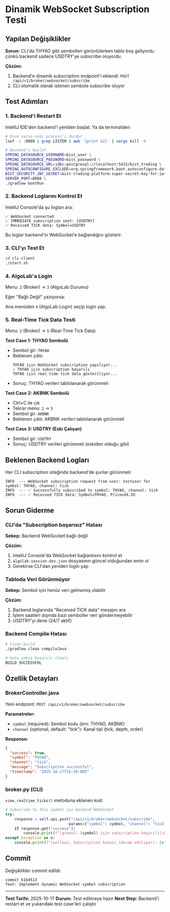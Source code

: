 # Dinamik WebSocket Subscription Testi

## Yapılan Değişiklikler

**Sorun:** CLI'da THYAO gibi sembolleri görüntülerken tablo boş geliyordu çünkü backend sadece USDTRY'ye subscribe oluyordu.

**Çözüm:**
1. Backend'e dinamik subscription endpoint'i eklendi: `POST /api/v1/broker/websocket/subscribe`
2. CLI otomatik olarak istenen sembole subscribe oluyor

## Test Adımları

### 1. Backend'i Restart Et

IntelliJ IDE'den backend'i yeniden başlat. Ya da terminalden:

```bash
# Önce varsa eski process'i durdur
lsof -i :8080 | grep LISTEN | awk '{print $2}' | xargs kill -9

# Backend'i başlat
SPRING_DATASOURCE_USERNAME=bist_user \
SPRING_DATASOURCE_PASSWORD=bist_password \
SPRING_DATASOURCE_URL=jdbc:postgresql://localhost:5432/bist_trading \
SPRING_AUTOCONFIGURE_EXCLUDE=org.springframework.boot.autoconfigure.data.redis.RedisAutoConfiguration \
BIST_SECURITY_JWT_SECRET=bist-trading-platform-super-secret-key-for-jwt-tokens-256-bit-long \
SERVER_PORT=8080 \
./gradlew bootRun
```

### 2. Backend Loglarını Kontrol Et

IntelliJ Console'da şu logları ara:

```
✅ WebSocket connected
✅ IMMEDIATE subscription sent: [USDTRY]
✅ Received TICK data: Symbol=USDTRY
```

Bu loglar backend'in WebSocket'e bağlandığını gösterir.

### 3. CLI'yı Test Et

```bash
cd cli-client
./start.sh
```

### 4. AlgoLab'a Login

Menu: `2` (Broker) → `3` (AlgoLab Durumu)

Eğer "Bağlı Değil" yazıyorsa:

Ana menüden `4` (AlgoLab Login) seçip login yap.

### 5. Real-Time Tick Data Testi

Menu: `2` (Broker) → `5` (Real-Time Tick Data)

**Test Case 1: THYAO Sembolü**
- Sembol gir: `THYAO`
- Beklenen çıktı:
  ```
  THYAO için WebSocket subscription yapılıyor...
  ✓ THYAO için subscription başarılı
  THYAO için real-time tick data gösteriliyor...
  ```
- Sonuç: THYAO verileri tablolanarak görünmeli

**Test Case 2: AKBNK Sembolü**
- Ctrl+C ile çık
- Tekrar menu: `2` → `5`
- Sembol gir: `AKBNK`
- Beklenen çıktı: AKBNK verileri tablolanarak görünmeli

**Test Case 3: USDTRY (Eski Çalışan)**
- Sembol gir: `USDTRY`
- Sonuç: USDTRY verileri görünmeli (eskiden olduğu gibi)

## Beklenen Backend Logları

Her CLI subscription isteğinde backend'de şunlar görünmeli:

```
INFO  --- WebSocket subscription request from user: testuser for symbol: THYAO, channel: tick
INFO  --- ✅ Successfully subscribed to symbol: THYAO, channel: tick
INFO  --- ✅ Received TICK data: Symbol=THYAO, Price=XX.XX
```

## Sorun Giderme

### CLI'da "Subscription başarısız" Hatası

**Sebep:** Backend WebSocket bağlı değil

**Çözüm:**
1. IntelliJ Console'da WebSocket bağlantısını kontrol et
2. `algolab-session-dev.json` dosyasının güncel olduğundan emin ol
3. Gerekirse CLI'dan yeniden login yap

### Tabloda Veri Görünmüyor

**Sebep:** Sembol için henüz veri gelmemiş olabilir

**Çözüm:**
1. Backend loglarında "Received TICK data" mesajını ara
2. İşlem saatleri dışında bazı semboller veri göndermeyebilir
3. USDTRY'yi dene (24/7 aktif)

### Backend Compile Hatası

```bash
# Clean build
./gradlew clean compileJava

# Hata yoksa başarılı olmalı
BUILD SUCCESSFUL
```

## Özellik Detayları

### BrokerController.java

Yeni endpoint: `POST /api/v1/broker/websocket/subscribe`

**Parametreler:**
- `symbol` (required): Sembol kodu (örn: THYAO, AKBNK)
- `channel` (optional, default: "tick"): Kanal tipi (tick, depth, order)

**Response:**
```json
{
  "success": true,
  "symbol": "THYAO",
  "channel": "tick",
  "message": "Subscription successful",
  "timestamp": "2025-10-17T16:30:00Z"
}
```

### broker.py (CLI)

`view_realtime_ticks()` metoduna eklenen kod:

```python
# Subscribe to this symbol via backend WebSocket
try:
    response = self.api.post("/api/v1/broker/websocket/subscribe",
                            params={"symbol": symbol, "channel": "tick"})
    if response.get("success"):
        console.print(f"[green]✓ {symbol} için subscription başarılı[/green]")
except Exception as e:
    console.print(f"[yellow]⚠ Subscription hatası (devam ediliyor): {str(e)}[/yellow]")
```

## Commit

Değişiklikler commit edildi:

```
commit b1b4513
feat: Implement dynamic WebSocket symbol subscription
```

---

**Test Tarihi:** 2025-10-17
**Durum:** Test edilmeye hazır
**Next Step:** Backend'i restart et ve yukarıdaki test case'leri çalıştır
